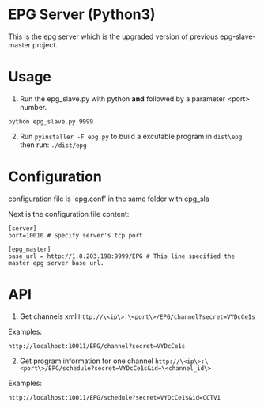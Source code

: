 # EPG Server (Python3)
This is the epg server which is the upgraded version of previous epg-slave-master project. 
# Usage
1. Run the epg\_slave.py with python **and** followed by a parameter \<port\> number.
```shell
python epg_slave.py 9999
```

2. Run `pyinstaller -F epg.py` to build a excutable program in `dist\epg` then run: `./dist/epg`

# Configuration
configuration file is 'epg.conf' in the same folder with epg_sla

Next is the configuration file content:
```shell
[server]
port=10010 # Specify server's tcp port

[epg_master]
base_url = http://1.8.203.198:9999/EPG # This line specified the master epg server base url.
```

# API 
1. Get channels xml
`http://\<ip\>:\<port\>/EPG/channel?secret=VYDcCe1s`

Examples:
```shell
http://localhost:10011/EPG/channel?secret=VYDcCe1s
```

2. Get program information for one channel
`http://\<ip\>:\<port\>/EPG/schedule?secret=VYDcCe1s&id=\<channel_id\>`

Examples:
```shell
http://localhost:10011/EPG/schedule?secret=VYDcCe1s&id=CCTV1
```


